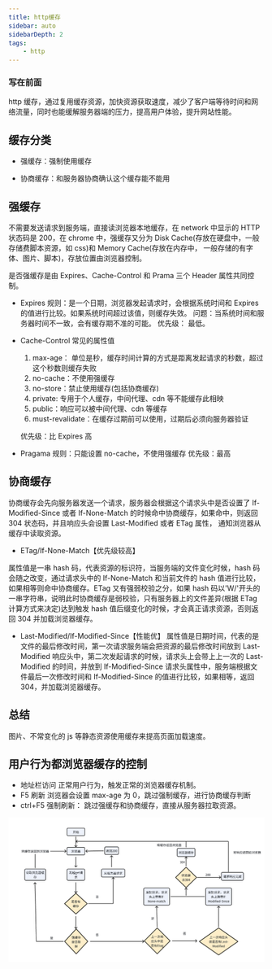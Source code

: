 ```yaml
---
title: http缓存
sidebar: auto
sidebarDepth: 2
tags:
    - http
---
```


### 写在前面

http 缓存，通过复用缓存资源，加快资源获取速度，减少了客户端等待时间和网络流量，同时也能缓解服务器端的压力，提高用户体验，提升网站性能。

## 缓存分类

-   强缓存：强制使用缓存

-   协商缓存：和服务器协商确认这个缓存能不能用

## 强缓存

不需要发送请求到服务端，直接读浏览器本地缓存，在 network 中显示的 HTTP 状态码是 200，在 chrome 中，强缓存又分为 Disk Cache(存放在硬盘中，一般存储费脚本资源，如 css)和 Memory Cache(存放在内存中， 一般存储的有字体、图片、脚本)，存放位置由浏览器控制。

是否强缓存是由 Expires、Cache-Control 和 Prama 三个 Header 属性共同控制。

-   Expires
    规则：是一个日期，浏览器发起请求时，会根据系统时间和 Expires 的值进行比较。如果系统时间超过该值，则缓存失效。
    问题：当系统时间和服务器时间不一致，会有缓存期不准的可能。
    优先级： 最低。

-   Cache-Control
    常见的属性值

    1. max-age： 单位是秒，缓存时间计算的方式是距离发起请求的秒数，超过这个秒数则缓存失败
    2. no-cache：不使用强缓存
    3. no-store：禁止使用缓存(包括协商缓存)
    4. private: 专用于个人缓存，中间代理、cdn 等不能缓存此相映
    5. public：响应可以被中间代理、cdn 等缓存
    6. must-revalidate：在缓存过期前可以使用，过期后必须向服务器验证

    优先级：比 Expires 高

-   Pragama
    规则：只能设置 no-cache，不使用强缓存
    优先级：最高

## 协商缓存

协商缓存会先向服务器发送一个请求，服务器会根据这个请求头中是否设置了 If-Modified-Since 或者 If-None-Match 的时候命中协商缓存，如果命中，则返回 304 状态码，并且响应头会设置 Last-Modified 或者 ETag 属性， 通知浏览器从缓存中读取资源。

-   ETag/If-None-Match【优先级较高】

属性值是一串 hash 码，代表资源的标识符，当服务端的文件变化时候，hash 码会随之改变，通过请求头中的 If-None-Match 和当前文件的 hash 值进行比较，如果相等则命中协商缓存。ETag 又有强弱校验之分，如果 hash 码以'W/'开头的一串字符串，说明此时协商缓存是弱校验，只有服务器上的文件差异(根据 ETag 计算方式来决定)达到触发 hash 值后缀变化的时候，才会真正请求资源，否则返回 304 并加载浏览器缓存。

-   Last-Modified/If-Modified-Since【性能优】
    属性值是日期时间，代表的是文件的最后修改时间，第一次请求服务端会把资源的最后修改时间放到 Last-Modified 响应头中，第二次发起请求的时候，请求头上会带上上一次的 Last-Modified 的时间，并放到 If-Modified-Since 请求头属性中，服务端根据文件最后一次修改时间和 If-Modified-Since 的值进行比较，如果相等，返回 304，并加载浏览器缓存。

## 总结

图片、不常变化的 js 等静态资源使用缓存来提高页面加载速度。

## 用户行为都浏览器缓存的控制

-   地址栏访问
    正常用户行为，触发正常的浏览器缓存机制。
-   F5 刷新
    浏览器会设置 max-age 为 0，跳过强制缓存，进行协商缓存判断
-   ctrl+F5 强制刷新：
    跳过强缓存和协商缓存，直接从服务器拉取资源。

![流程理解](https://raw.githubusercontent.com/AprilTong/image/master/20231023184936.png)
